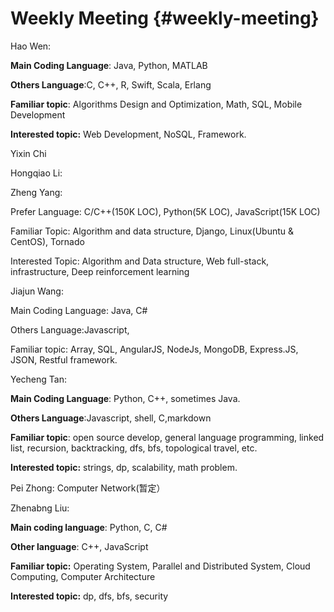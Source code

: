 # Weekly Meeting {#weekly-meeting}

Hao Wen:

**Main Coding Language**: Java, Python, MATLAB

**Others Language**:C, C++, R, Swift, Scala, Erlang

**Familiar topic**: Algorithms Design and Optimization, Math, SQL, Mobile Development

**Interested topic:** Web Development, NoSQL, Framework.

Yixin Chi

Hongqiao Li:

Zheng Yang:

Prefer Language: C/C++(150K LOC), Python(5K LOC), JavaScript(15K LOC)

Familiar Topic: Algorithm and data structure, Django, Linux(Ubuntu &amp; CentOS), Tornado

Interested Topic: Algorithm and Data structure, Web full-stack, infrastructure, Deep reinforcement learning

Jiajun Wang:

Main Coding Language: Java, C#

Others Language:Javascript,

Familiar topic: Array, SQL, AngularJS, NodeJs, MongoDB, Express.JS, JSON, Restful framework.

Yecheng Tan:

**Main Coding Language**: Python, C++, sometimes Java.

**Others Language**:Javascript, shell, C,markdown

**Familiar topic**: open source develop, general language programming, linked list, recursion, backtracking, dfs, bfs, topological travel, etc.

**Interested topic:** strings, dp, scalability, math problem.

Pei Zhong: Computer Network(暂定）

Zhenabng Liu:

**Main coding language**: Python, C, C#

**Other language**: C++, JavaScript

**Familiar topic:** Operating System, Parallel and Distributed System, Cloud Computing, Computer Architecture

**Interested topic:** dp, dfs, bfs, security